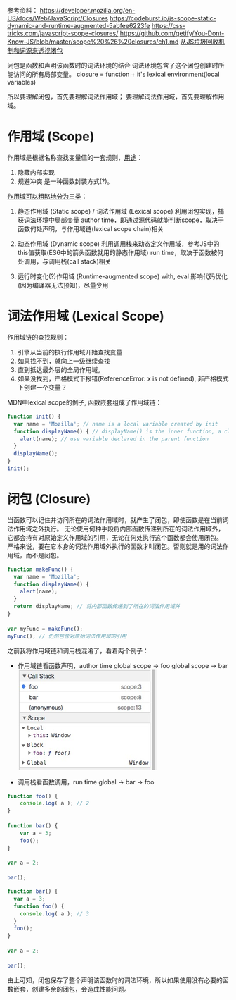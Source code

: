 参考资料：
https://developer.mozilla.org/en-US/docs/Web/JavaScript/Closures
https://codeburst.io/js-scope-static-dynamic-and-runtime-augmented-5abfee6223fe
https://css-tricks.com/javascript-scope-closures/
https://github.com/getify/You-Dont-Know-JS/blob/master/scope%20%26%20closures/ch1.md
[从JS垃圾回收机制和词源来透视闭包](https://mp.weixin.qq.com/s/485GgpEt2c7uS-mY1cbA3w)

闭包是函数和声明该函数时的词法环境的结合
词法环境包含了这个闭包创建时所能访问的所有局部变量。
closure = function + it's lexical environment(local variables)

所以要理解闭包，首先要理解词法作用域； 要理解词法作用域，首先要理解作用域。

# 作用域 (Scope)

作用域是根据名称查找变量值的一套规则，[用途](https://github.com/getify/You-Dont-Know-JS/blob/master/scope%20%26%20closures/ch1.md)：
1. 隐藏内部实现
2. 规避冲突
是一种函数封装方式(?)。

[作用域可以粗略地分为三类](https://codeburst.io/js-scope-static-dynamic-and-runtime-augmented-5abfee6223fe)：
1. 静态作用域 (Static scope) / 词法作用域 (Lexical scope)
利用闭包实现，捕获词法环境中局部变量
author time，即通过源代码就能判断scope，取决于函数何处声明，与作用域链(lexical scope chain)相关

2. 动态作用域 (Dynamic scope)
利用调用栈来动态定义作用域，参考JS中的this值获取(ES6中的箭头函数就用的静态作用域)
run time，取决于函数被何处调用，与调用栈(call stack)相关

3. 运行时变化(?)作用域 (Runtime-augmented scope)
with, eval 影响代码优化(因为编译器无法预知)，尽量少用

# 词法作用域 (Lexical Scope)

作用域链的查找规则：
1. 引擎从当前的执行作用域开始查找变量
2. 如果找不到，就向上一级继续查找
3. 直到抵达最外层的全局作用域。
4. 如果没找到，严格模式下报错(ReferenceError: x is not defined), 非严格模式下创建一个变量？

MDN中lexical scope的例子, 函数嵌套组成了作用域链：

```js
function init() {
  var name = 'Mozilla'; // name is a local variable created by init
  function displayName() { // displayName() is the inner function, a closure
    alert(name); // use variable declared in the parent function
  }
  displayName();
}
init();
```

# 闭包 (Closure)

当函数可以记住并访问所在的词法作用域时，就产生了闭包，即使函数是在当前词法作用域之外执行。
无论使用何种手段将内部函数传递到所在的词法作用域外，它都会持有对原始定义作用域的引用，无论在何处执行这个函数都会使用闭包。
严格来说，要在它本身的词法作用域外执行的函数才叫闭包。否则就是用的词法作用域，而不是闭包。

```js
function makeFunc() {
  var name = 'Mozilla';
  function displayName() {
    alert(name);
  }
  return displayName; // 将内部函数传递到了所在的词法作用域外
}

var myFunc = makeFunc();
myFunc(); // 仍然包含对原始词法作用域的引用
```

之前我将作用域链和调用栈混淆了，看着两个例子：

* 作用域链看函数声明，author time
global scope -> foo
global scope -> bar
![scope & call stack](/assets/article_images/2018/scope.jpg)

* 调用栈看函数调用，run time
global -> bar -> foo

```js
function foo() {
	console.log( a ); // 2
}

function bar() {
	var a = 3;
	foo();
}

var a = 2;

bar();
```

```js
function bar() {
  var a = 3;
  function foo() {
    console.log( a ); // 3
  }
  foo();
}

var a = 2;

bar();
```

由上可知，闭包保存了整个声明该函数时的词法环境，所以如果使用没有必要的函数嵌套，创建多余的闭包，会造成性能问题。
